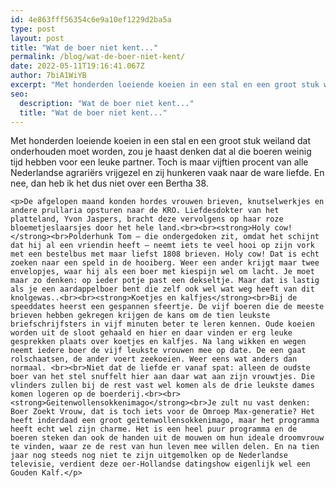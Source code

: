 ```yaml
---
id: 4e863fff56354c6e9a10ef1229d2ba5a
type: post
layout: post
title: "Wat de boer niet kent..."
permalink: /blog/wat-de-boer-niet-kent/
date: 2022-05-11T19:16:41.067Z
author: 7biA1WiYB
excerpt: "Met honderden loeiende koeien in een stal en een groot stuk weiland dat onderhouden moet worden, zou je haast denken dat al die boeren weinig tijd hebben voor een leuke partner. Toch is maar vijftien procent van alle Nederlandse agrariërs vrijgezel en zij hunkeren vaak naar de ware liefde. En nee, dan heb ik het dus niet over een Bertha 38.   "
seo:
  description: "Wat de boer niet kent..."
  title: "Wat de boer niet kent..."
---
```

Met honderden loeiende koeien in een stal en een groot stuk weiland dat onderhouden moet worden, zou je haast denken dat al die boeren weinig tijd hebben voor een leuke partner. Toch is maar vijftien procent van alle Nederlandse agrariërs vrijgezel en zij hunkeren vaak naar de ware liefde. En nee, dan heb ik het dus niet over een Bertha 38.   

    <p>De afgelopen maand konden hordes vrouwen brieven, knutselwerkjes en andere prullaria opsturen naar de KRO. Liefdesdokter van het platteland, Yvon Jaspers, bracht deze vervolgens op haar roze bloemetjeslaarsjes door het hele land.<br><br><strong>Holy cow!</strong><br>Polderhunk Tom – die ondergedoken zit, omdat het schijnt dat hij al een vriendin heeft – neemt iets te veel hooi op zijn vork met een bestelbus met maar liefst 1808 brieven. Holy cow! Dat is echt zoeken naar een speld in de hooiberg. Weer een ander krijgt maar twee envelopjes, waar hij als een boer met kiespijn wel om lacht. Je moet maar zo denken: op ieder potje past een dekseltje. Maar dat is lastig als je een aardappelboer bent die zelf ook wel wat weg heeft van dit knolgewas..<br><br><strong>Koetjes en kalfjes</strong><br>Bij de speeddates heerst een gespannen sfeertje. De vijf boeren die de meeste brieven hebben gekregen krijgen de kans om de tien leukste briefschrijfsters in vijf minuten beter te leren kennen. Oude koeien worden uit de sloot gehaald en hier en daar vinden er erg leuke gesprekken plaats over koetjes en kalfjes. Na lang wikken en wegen neemt iedere boer de vijf leukste vrouwen mee op date. De een gaat rolschaatsen, de ander voert zeekoeien. Weer eens wat anders dan normaal. <br><br>Niet dat de liefde er vanaf spat: alleen de oudste boer van het stel snuffelt hier aan daar wat aan zijn vrouwtjes. Die vlinders zullen bij de rest vast wel komen als de drie leukste dames komen logeren op de boerderij.<br><br><strong>Geitenwollensokkenimago</strong><br>Je zult nu vast denken: Boer Zoekt Vrouw, dat is toch iets voor de Omroep Max-generatie? Het heeft inderdaad een groot geitenwollensokkenimago, maar het programma heeft echt wel zijn charme. Het is een heel puur programma en de boeren steken dan ook de handen uit de mouwen om hun ideale droomvrouw te vinden, waar ze de rest van hun leven mee willen delen. En na tien jaar nog steeds nog niet te zijn uitgemolken op de Nederlandse televisie, verdient deze oer-Hollandse datingshow eigenlijk wel een Gouden Kalf.</p>  
